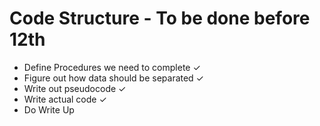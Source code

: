 # Code Structure - To be done before 12th
- Define Procedures we need to complete ✓
- Figure out how data should be separated ✓
- Write out pseudocode ✓
- Write actual code ✓
- Do Write Up
